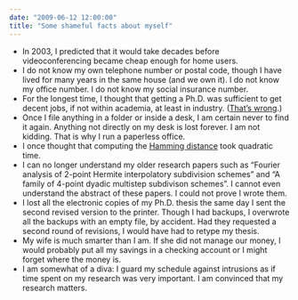 ```yaml
---
date: "2009-06-12 12:00:00"
title: "Some shameful facts about myself"
---
```




- In 2003, I predicted that it would take decades before videoconferencing became cheap enough for home users.
- I do not know my own telephone number or postal code, though I have lived for many years in the same house (and we own it). I do not know my office number. I do not know my social insurance number. 
- For the longest time, I thought that getting a Ph.D. was sufficient to get decent jobs, if not within academia, at least in industry. ([That&rsquo;s wrong](https://www.amazon.com/PhD-Not-Enough-Survival-Science/dp/0201626632).)
- Once I file anything in a folder or inside a desk, I am certain never to find it again. Anything not directly on my desk is lost forever. I am not kidding. That is why I run a paperless office.
- I once thought that computing the [Hamming distance](https://en.wikipedia.org/wiki/Hamming_distance) took quadratic time.
- I can no longer understand my older research papers such as &ldquo;Fourier analysis of 2-point Hermite interpolatory subdivision schemes&rdquo; and &ldquo;A family of 4-point dyadic multistep subdivison schemes&rdquo;. I cannot even understand the abstract of these papers. I could not prove I wrote them.
- I lost all the electronic copies of my Ph.D. thesis the same day I sent the second revised version to the printer. Though I had backups, I overwrote all the backups with an empty file, by accident. Had they requested a second round of revisions, I would have had to retype my thesis.
- My wife is much smarter than I am. If she did not manage our money, I would probably put all my savings in a checking account or I might forget where the money is.
- I am somewhat of a diva: I guard my schedule against intrusions as if time spent on my research was very important. I am convinced that my research matters.


